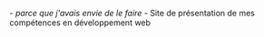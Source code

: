 *- parce que j'avais envie de le faire -*
Site de présentation de mes compétences en développement web
